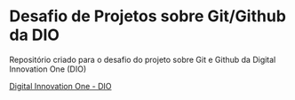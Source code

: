 # Desafio de Projetos sobre Git/Github da DIO

Repositório criado para o desafio do projeto sobre Git e Github da Digital Innovation One (DIO)



[Digital Innovation One - DIO](https://digitalinnovation.one/)



